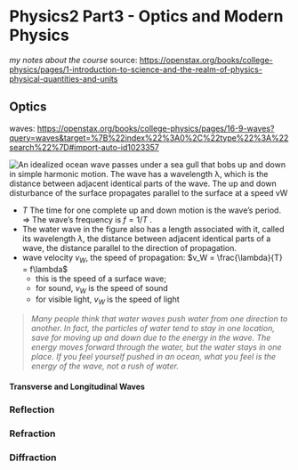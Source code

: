 # Physics2 Part3 - Optics and Modern Physics
*my notes about the course*
source: https://openstax.org/books/college-physics/pages/1-introduction-to-science-and-the-realm-of-physics-physical-quantities-and-units

## Optics 
waves: https://openstax.org/books/college-physics/pages/16-9-waves?query=waves&target=%7B%22index%22%3A0%2C%22type%22%3A%22search%22%7D#import-auto-id1023357

![ An idealized ocean wave passes under a sea gull that bobs up and down in simple harmonic motion. The wave has a wavelength λ, which is the distance between adjacent identical parts of the wave. The up and down disturbance of the surface propagates parallel to the surface at a speed vW](https://openstax.org/apps/archive/20221219.191545/resources/8cf22e054bb2d969c9479ed35f9d3699ef4ade12)

- $T$ The time for one complete up and down motion is the wave’s period. => The wave’s frequency is $f=1/T$ .
- The water wave in the figure also has a length associated with it, called its wavelength $\lambda$, the distance between adjacent identical parts of a wave, the distance parallel to the direction of propagation.
- wave velocity $v_W$, the speed of propagation: $v_W = \frac{\lambda}{T} = f\lambda$
  - this is the speed of a surface wave;
  - for sound, $v_W$ is the speed of sound
  - for visible light, $v_W$ is the speed of light


> *Many people think that water waves push water from one direction to another. In fact, the particles of water tend to stay in one location, save for moving up and down due to the energy in the wave. The energy moves forward through the water, but the water stays in one place. If you feel yourself pushed in an ocean, what you feel is the energy of the wave, not a rush of water.*

#### Transverse and Longitudinal Waves



### Reflection
### Refraction
### Diffraction
